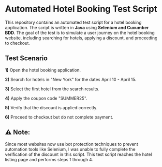 # Automated Hotel Booking Test Script

This repository contains an automated test script for a hotel booking application. The script is written in **Java** using **Selenium and Cucumber BDD**. The goal of the test is to simulate a user journey on the hotel booking website, including searching for hotels, applying a discount, and proceeding to checkout.

## Test Scenario

**1)** Open the hotel booking application.

**2)** Search for hotels in "New York" for the dates April 10 - April 15.

**3)** Select the first hotel from the search results.

**4)** Apply the coupon code "SUMMER25".

**5)** Verify that the discount is applied correctly.

**6)** Proceed to checkout but do not complete payment.

## ⚠️ Note:
Since most websites now use bot protection techniques to prevent automation tools like Selenium, I was unable to fully complete the verification of the discount in this script. This test script reaches the hotel listing page and performs steps 1 through 4.
